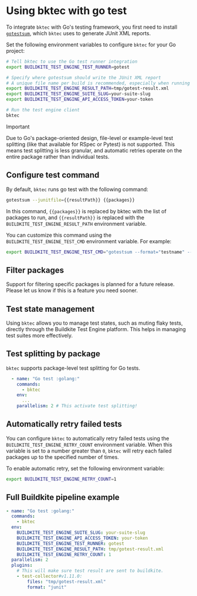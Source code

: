 # Using bktec with go test

To integrate `bktec` with Go's testing framework, you first need to install [`gotestsum`](https://github.com/gotestyourself/gotestsum), which `bktec` uses to generate JUnit XML reports.

Set the following environment variables to configure `bktec` for your Go project:

```sh
# Tell bktec to use the Go test runner integration
export BUILDKITE_TEST_ENGINE_TEST_RUNNER=gotest

# Specify where gotestsum should write the JUnit XML report
# A unique file name per build is recommended, especially when running in parallel
export BUILDKITE_TEST_ENGINE_RESULT_PATH=tmp/gotest-result.xml
export BUILDKITE_TEST_ENGINE_SUITE_SLUG=your-suite-slug
export BUILDKITE_TEST_ENGINE_API_ACCESS_TOKEN=your-token

# Run the test engine client
bktec
```

> [!IMPORTANT]
> Due to Go's package-oriented design, file-level or example-level test splitting (like that available for RSpec or Pytest) is not supported. This means test splitting is less granular, and automatic retries operate on the entire package rather than individual tests.

## Configure test command

By default, `bktec` runs go test with the following command:

```sh
gotestsum --junitfile={{resultPath}} {{packages}}
```

In this command, `{{packages}}` is replaced by bktec with the list of packages to run, and `{{resultPath}}` is replaced with the `BUILDKITE_TEST_ENGINE_RESULT_PATH` environment variable.

You can customize this command using the `BUILDKITE_TEST_ENGINE_TEST_CMD` environment variable. For example:
```sh
export BUILDKITE_TEST_ENGINE_TEST_CMD="gotestsum --format="testname" --junitfile={{resultPath}} {{packages}}"
```

## Filter packages

Support for filtering specific packages is planned for a future release. Please let us know if this is a feature you need sooner.

## Test state management

Using `bktec` allows you to manage test states, such as muting flaky tests, directly through the Buildkite Test Engine platform. This helps in managing test suites more effectively.

## Test splitting by package

`bktec` supports package-level test splitting for Go tests.

```yaml
  - name: "Go test :golang:"
    commands:
      - bktec
    env:
      ...
    parallelism: 2 # This activate test splitting!
```



## Automatically retry failed tests

You can configure `bktec` to automatically retry failed tests using the `BUILDKITE_TEST_ENGINE_RETRY_COUNT` environment variable.
When this variable is set to a number greater than `0`, `bktec` will retry each failed packages up to the specified number of times.

To enable automatic retry, set the following environment variable:

```sh
export BUILDKITE_TEST_ENGINE_RETRY_COUNT=1
```

## Full Buildkite pipeline example

```yaml
- name: "Go test :golang:"
  commands:
    - bktec
  env:
    BUILDKITE_TEST_ENGINE_SUITE_SLUG: your-suite-slug
    BUILDKITE_TEST_ENGINE_API_ACCESS_TOKEN: your-token
    BUILDKITE_TEST_ENGINE_TEST_RUNNER: gotest
    BUILDKITE_TEST_ENGINE_RESULT_PATH: tmp/gotest-result.xml
    BUILDKITE_TEST_ENGINE_RETRY_COUNT: 1
  parallelism: 2
  plugins:
    # This will make sure test result are sent to buildkite.
    - test-collector#v1.11.0:
        files: "tmp/gotest-result.xml"
        format: "junit"
```
